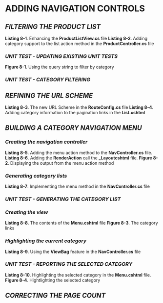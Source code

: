 <h1>ADDING NAVIGATION CONTROLS</h1>

<h2><i>FILTERING THE PRODUCT LIST</i></h2>
    <b>Listing 8-1</b>. Enhancing the <b>ProductListView.cs</b> file
    <b>Listing 8-2</b>. Adding category support to the list action method in the <b>ProductController.cs</b> file
    <h3><i>UNIT TEST - UPDATING EXISTING UNIT TESTS</i></h3>
    <b>Figure 8-1</b>. Using the query string to filter by category
    <h3><i>UNIT TEST - CATEGORY FILTERING</i></h3>

<h2><i>REFINING THE URL SCHEME</i></h2>
    <b>Listing 8-3</b>. The new URL Scheme in the <b>RouteConfig.cs</b> file
    <b>Listing 8-4</b>. Adding category information to the pagination links in the <b>List.cshtml</b>

<h2><i>BUILDING A CATEGORY NAVIGATION MENU</i></h2>
    <h3><i>Creating the navigation controller</i></h3>
        <b>Listing 8-5</b>. Adding the menu action method to the <b>NavController.cs</b> file.
        <b>Listing 8-6</b>. Adding the <b>RenderAction</b> call the <b>_Layoutcshtml</b> file.
        <b>Figure 8-2</b>. Displaying the output from the menu action method
    <h3><i>Generating category lists</i></h3>
        <b>Listing 8-7</b>. Implementing the menu method in the <b>NavController.cs</b> file
        <h3><i>UNIT TEST - GENERATING THE CATEGORY LIST</i></h3>
    <h3><i>Creating the view</i></h3>
        <b>Listing 8-8</b>. The contents of the <b>Menu.cshtml</b> file
        <b>Figure 8-3</b>. The category links
    <h3><i>Highlighting the current category</i></h3>
        <b>Listing 8-9</b>. Using the <b>ViewBag</b> feature in the <b>NavController.cs</b> file
        <h3><i>UNIT TEST - REPORTING THE SELECTED CATEGORY</i></h3>
        <b>Listing 8-10</b>. Highlighting the selected category in the <b>Menu.cshtml</b> file.
        <b>Figure 8-4</b>. Hightlighting the selected category        

<h2><i>CORRECTING THE PAGE COUNT</i></h2>